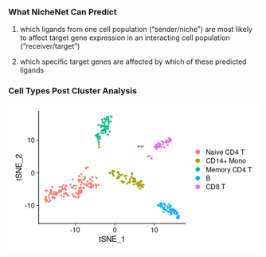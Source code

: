 

<h3>What NicheNet Can Predict</h3>

1) which ligands from one cell population (“sender/niche”) are most likely to affect target gene expression in an interacting cell population (“receiver/target”)

2) which specific target genes are affected by which of these predicted ligands


<h3>Cell Types Post Cluster Analysis</h3>



![](https://github.com/knightsUCF/SingleCellAnalysis/blob/main/images/cell%20types.png)

